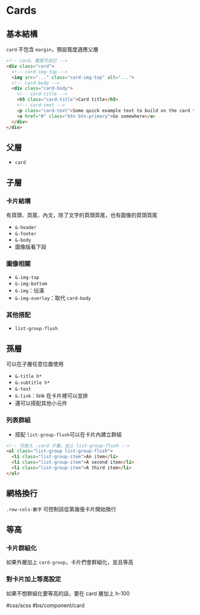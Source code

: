 # Cards

## 基本結構
`card` 不包含 `margin`，預設寬度適應父層
```html
<!-- card，寬度可自訂 -->
<div class="card">
  <!-- card-img-top -->
  <img src="..." class="card-img-top" alt="...">
  <!-- card-body -->
  <div class="card-body">
    <!-- card-title -->
    <h5 class="card-title">Card title</h5>
	<!-- card-text -->
    <p class="card-text">Some quick example text to build on the card title and make up the bulk of the card's content.</p>
    <a href="#" class="btn btn-primary">Go somewhere</a>
  </div>
</div>
```

## 父層
- `card`

## 子層
### 卡片結構
有頁頭、頁尾、內文，除了文字的頁頭頁尾，也有圖像的頁頭頁尾
- `&-header`
- `&-footer`
- `&-body`
- 圖像版看下段

### 圖像相關
- `&-img-top`
- `&-img-bottom`
- `&-img`：佔滿
- `&-img-overlay`：取代 `card-body`

### 其他搭配
- `list-group-flush`


## 孫層
可以在子層任意位置使用
- `&-title h*`
- `&-subtitle h*`
- `&-text`
- `&-link`：link 在卡片裡可以並排
- 還可以搭配其他小元件

### 列表群組
- 搭配 `list-group-flush`可以在卡片內建立群組  

```html
<!-- 可放入 .card 子層，加上 list-group-flush -->
<ul class="list-group list-group-flush">
  <li class="list-group-item">An item</li>
  <li class="list-group-item">A second item</li>
  <li class="list-group-item">A third item</li>
</ul>
```


## 網格換行
`.row-cols-數字`
可控制該從第幾張卡片開始換行


## 等高
### 卡片群組化
如果外層加上 `card-group`，卡片們會群組化，並且等高
### 對卡片加上等高設定
如果不想群組化要等高的話，要在 card 層加上 h-100

#css/scss  #bs/component/card
